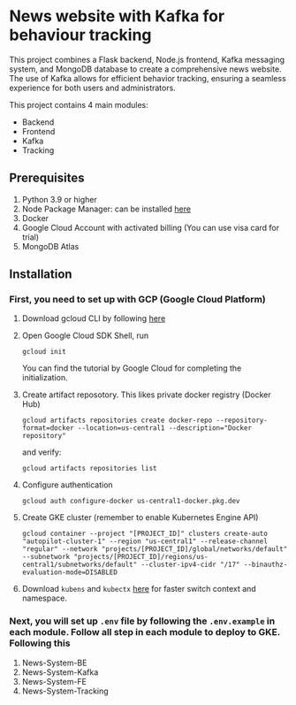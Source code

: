 # News website with Kafka for behaviour tracking

This project combines a Flask backend, Node.js frontend, Kafka messaging system, and MongoDB database to create a comprehensive news website. The use of Kafka allows for efficient behavior tracking, ensuring a seamless experience for both users and administrators.

This project contains 4 main modules:
 - Backend
 - Frontend
 - Kafka
 - Tracking

## Prerequisites
1. Python 3.9 or higher
2. Node Package Manager: can be installed [here](https://nodejs.org/en/download)
3. Docker
4. Google Cloud Account with activated billing (You can use visa card for trial)
5. MongoDB Atlas

## Installation

### First, you need to set up with GCP (Google Cloud Platform)
1. Download gcloud CLI by following [here](https://cloud.google.com/sdk/docs/install)

2. Open Google Cloud SDK Shell, run
    ```
    gcloud init
    ```
    You can find the tutorial by Google Cloud for completing the initialization.

3. Create artifact reposotory. This likes private docker registry (Docker Hub)
    ```
    gcloud artifacts repositories create docker-repo --repository-format=docker --location=us-central1 --description="Docker repository"
    ```
    and verify:
    ```
    gcloud artifacts repositories list
    ```

4. Configure authentication
    ```
    gcloud auth configure-docker us-central1-docker.pkg.dev
    ```

5. Create GKE cluster (remember to enable Kubernetes Engine API)
    ```
    gcloud container --project "[PROJECT_ID]" clusters create-auto "autopilot-cluster-1" --region "us-central1" --release-channel "regular" --network "projects/[PROJECT_ID]/global/networks/default" --subnetwork "projects/[PROJECT_ID]/regions/us-central1/subnetworks/default" --cluster-ipv4-cidr "/17" --binauthz-evaluation-mode=DISABLED
    ```

6.  Download `kubens` and `kubectx` [here](https://github.com/ahmetb/kubectx) for faster switch context and namespace.

### Next, you will set up `.env` file by following the `.env.example` in each module. Follow all step in each module to deploy to GKE. Following this
1. News-System-BE
2. News-System-Kafka
3. News-System-FE
4. News-System-Tracking